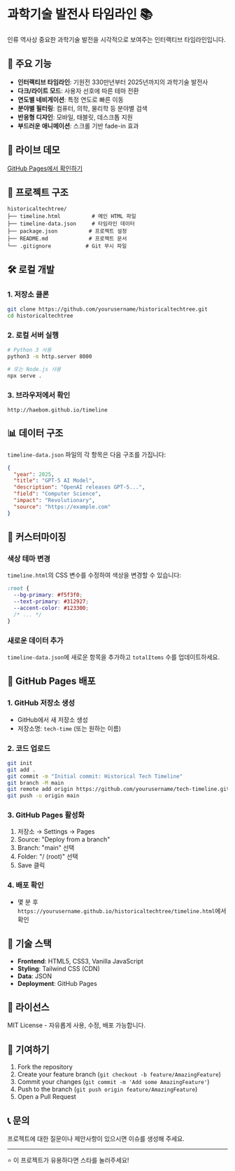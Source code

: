 # 과학기술 발전사 타임라인 📚

인류 역사상 중요한 과학기술 발전을 시각적으로 보여주는 인터랙티브 타임라인입니다.

## 🌟 주요 기능

- **인터랙티브 타임라인**: 기원전 330만년부터 2025년까지의 과학기술 발전사
- **다크/라이트 모드**: 사용자 선호에 따른 테마 전환
- **연도별 네비게이션**: 특정 연도로 빠른 이동
- **분야별 필터링**: 컴퓨터, 의학, 물리학 등 분야별 검색
- **반응형 디자인**: 모바일, 태블릿, 데스크톱 지원
- **부드러운 애니메이션**: 스크롤 기반 fade-in 효과

## 🚀 라이브 데모

[GitHub Pages에서 확인하기](https://haebom.github.io/historicaltechtree/)

## 📁 프로젝트 구조

```
historicaltechtree/
├── timeline.html          # 메인 HTML 파일
├── timeline-data.json     # 타임라인 데이터
├── package.json          # 프로젝트 설정
├── README.md             # 프로젝트 문서
└── .gitignore           # Git 무시 파일
```

## 🛠 로컬 개발

### 1. 저장소 클론
```bash
git clone https://github.com/yourusername/historicaltechtree.git
cd historicaltechtree
```

### 2. 로컬 서버 실행
```bash
# Python 3 사용
python3 -m http.server 8000

# 또는 Node.js 사용
npx serve .
```

### 3. 브라우저에서 확인
```
http://haebom.github.io/timeline
```

## 📊 데이터 구조

`timeline-data.json` 파일의 각 항목은 다음 구조를 가집니다:

```json
{
  "year": 2025,
  "title": "GPT-5 AI Model",
  "description": "OpenAI releases GPT-5...",
  "field": "Computer Science",
  "impact": "Revolutionary",
  "source": "https://example.com"
}
```

## 🎨 커스터마이징

### 색상 테마 변경
`timeline.html`의 CSS 변수를 수정하여 색상을 변경할 수 있습니다:

```css
:root {
  --bg-primary: #f5f3f0;
  --text-primary: #312927;
  --accent-color: #123300;
  /* ... */
}
```

### 새로운 데이터 추가
`timeline-data.json`에 새로운 항목을 추가하고 `totalItems` 수를 업데이트하세요.

## 🚀 GitHub Pages 배포

### 1. GitHub 저장소 생성
- GitHub에서 새 저장소 생성
- 저장소명: `tech-time` (또는 원하는 이름)

### 2. 코드 업로드
```bash
git init
git add .
git commit -m "Initial commit: Historical Tech Timeline"
git branch -M main
git remote add origin https://github.com/yourusername/tech-timeline.git
git push -u origin main
```

### 3. GitHub Pages 활성화
1. 저장소 → Settings → Pages
2. Source: "Deploy from a branch"
3. Branch: "main" 선택
4. Folder: "/ (root)" 선택
5. Save 클릭

### 4. 배포 확인
- 몇 분 후 `https://yourusername.github.io/historicaltechtree/timeline.html`에서 확인

## 🔧 기술 스택

- **Frontend**: HTML5, CSS3, Vanilla JavaScript
- **Styling**: Tailwind CSS (CDN)
- **Data**: JSON
- **Deployment**: GitHub Pages

## 📝 라이선스

MIT License - 자유롭게 사용, 수정, 배포 가능합니다.

## 🤝 기여하기

1. Fork the repository
2. Create your feature branch (`git checkout -b feature/AmazingFeature`)
3. Commit your changes (`git commit -m 'Add some AmazingFeature'`)
4. Push to the branch (`git push origin feature/AmazingFeature`)
5. Open a Pull Request

## 📞 문의

프로젝트에 대한 질문이나 제안사항이 있으시면 이슈를 생성해 주세요.

---

⭐ 이 프로젝트가 유용하다면 스타를 눌러주세요!
